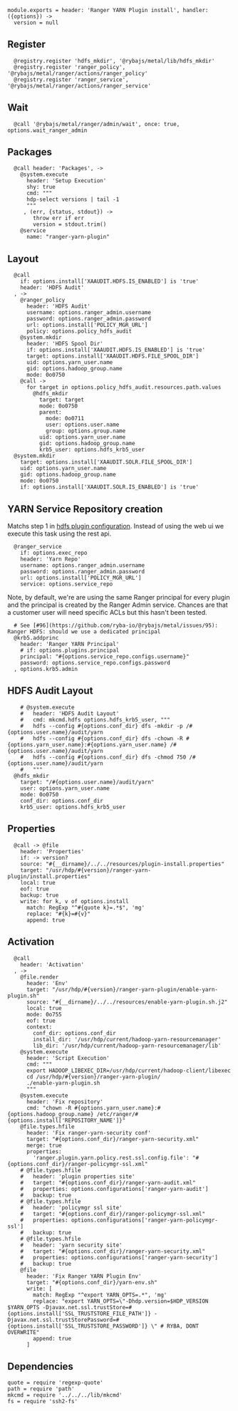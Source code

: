 
    module.exports = header: 'Ranger YARN Plugin install', handler: ({options}) ->
      version = null

## Register

      @registry.register 'hdfs_mkdir', '@rybajs/metal/lib/hdfs_mkdir'
      @registry.register 'ranger_policy', '@rybajs/metal/ranger/actions/ranger_policy'
      @registry.register 'ranger_service', '@rybajs/metal/ranger/actions/ranger_service'


## Wait

      @call '@rybajs/metal/ranger/admin/wait', once: true, options.wait_ranger_admin


## Packages

      @call header: 'Packages', ->
        @system.execute
          header: 'Setup Execution'
          shy: true
          cmd: """
          hdp-select versions | tail -1
          """
         , (err, {status, stdout}) ->
            throw err if err
            version = stdout.trim()
        @service
          name: "ranger-yarn-plugin"

## Layout


      @call
        if: options.install['XAAUDIT.HDFS.IS_ENABLED'] is 'true'
        header: 'HDFS Audit'
      , ->
        @ranger_policy
          header: 'HDFS Audit'
          username: options.ranger_admin.username
          password: options.ranger_admin.password
          url: options.install['POLICY_MGR_URL']
          policy: options.policy_hdfs_audit
        @system.mkdir
          header: 'HDFS Spool Dir'
          if: options.install['XAAUDIT.HDFS.IS_ENABLED'] is 'true'
          target: options.install['XAAUDIT.HDFS.FILE_SPOOL_DIR']
          uid: options.yarn_user.name
          gid: options.hadoop_group.name
          mode: 0o0750
        @call ->
          for target in options.policy_hdfs_audit.resources.path.values
            @hdfs_mkdir
              target: target
              mode: 0o0750
              parent:
                mode: 0o0711
                user: options.user.name
                group: options.group.name
              uid: options.yarn_user.name
              gid: options.hadoop_group.name
              krb5_user: options.hdfs_krb5_user
      @system.mkdir
        target: options.install['XAAUDIT.SOLR.FILE_SPOOL_DIR']
        uid: options.yarn_user.name
        gid: options.hadoop_group.name
        mode: 0o0750
        if: options.install['XAAUDIT.SOLR.IS_ENABLED'] is 'true'

## YARN Service Repository creation

Matchs step 1 in [hdfs plugin configuration][yarn-plugin]. Instead of using the web ui
we execute this task using the rest api.

      @ranger_service
        if: options.exec_repo
        header: 'Yarn Repo'
        username: options.ranger_admin.username
        password: options.ranger_admin.password
        url: options.install['POLICY_MGR_URL']
        service: options.service_repo

Note, by default, we're are using the same Ranger principal for every
plugin and the principal is created by the Ranger Admin service. Chances
are that a customer user will need specific ACLs but this hasn't been
tested.

      # See [#96](https://github.com/ryba-io/@rybajs/metal/issues/95): Ranger HDFS: should we use a dedicated principal
      @krb5.addprinc
        header: 'Ranger YARN Principal'
        # if: options.plugins.principal
        principal: "#{options.service_repo.configs.username}"
        password: options.service_repo.configs.password
      , options.krb5.admin

## HDFS Audit Layout

        # @system.execute
        #   header: 'HDFS Audit Layout'
        #   cmd: mkcmd.hdfs options.hdfs_krb5_user, """
        #   hdfs --config #{options.conf_dir} dfs -mkdir -p /#{options.user.name}/audit/yarn
        #   hdfs --config #{options.conf_dir} dfs -chown -R #{options.yarn_user.name}:#{options.yarn_user.name} /#{options.user.name}/audit/yarn
        #   hdfs --config #{options.conf_dir} dfs -chmod 750 /#{options.user.name}/audit/yarn
        #   """
      @hdfs_mkdir
        target: "/#{options.user.name}/audit/yarn"
        user: options.yarn_user.name
        mode: 0o0750
        conf_dir: options.conf_dir
        krb5_user: options.hdfs_krb5_user

## Properties

      @call -> @file
        header: 'Properties'
        if: -> version?
        source: "#{__dirname}/../../resources/plugin-install.properties"
        target: "/usr/hdp/#{version}/ranger-yarn-plugin/install.properties"
        local: true
        eof: true
        backup: true
        write: for k, v of options.install
          match: RegExp "^#{quote k}=.*$", 'mg'
          replace: "#{k}=#{v}"
          append: true

## Activation

      @call
        header: 'Activation'
      , ->
        @file.render
          header: 'Env'
          target: "/usr/hdp/#{version}/ranger-yarn-plugin/enable-yarn-plugin.sh"
          source: "#{__dirname}/../../resources/enable-yarn-plugin.sh.j2"
          local: true
          mode: 0o755
          eof: true
          context:
            conf_dir: options.conf_dir
            install_dir: '/usr/hdp/current/hadoop-yarn-resourcemanager'
            lib_dir: '/usr/hdp/current/hadoop-yarn-resourcemanager/lib'
        @system.execute
          header: 'Script Execution'
          cmd: """
          export HADOOP_LIBEXEC_DIR=/usr/hdp/current/hadoop-client/libexec
          cd /usr/hdp/#{version}/ranger-yarn-plugin/
          ./enable-yarn-plugin.sh
          """
        @system.execute
          header: 'Fix repository'
          cmd: "chown -R #{options.yarn_user.name}:#{options.hadoop_group.name} /etc/ranger/#{options.install['REPOSITORY_NAME']}"
        @file.types.hfile
          header: 'Fix ranger-yarn-security conf'
          target: "#{options.conf_dir}/ranger-yarn-security.xml"
          merge: true
          properties:
            'ranger.plugin.yarn.policy.rest.ssl.config.file': "#{options.conf_dir}/ranger-policymgr-ssl.xml"
        # @file.types.hfile
        #   header: 'plugin properties site'
        #   target: "#{options.conf_dir}/ranger-yarn-audit.xml"
        #   properties: options.configurations['ranger-yarn-audit']
        #   backup: true
        # @file.types.hfile
        #   header: 'policymgr ssl site'
        #   target: "#{options.conf_dir}/ranger-policymgr-ssl.xml"
        #   properties: options.configurations['ranger-yarn-policymgr-ssl']
        #   backup: true
        # @file.types.hfile
        #   header: 'yarn security site'
        #   target: "#{options.conf_dir}/ranger-yarn-security.xml"
        #   properties: options.configurations['ranger-yarn-security']
        #   backup: true
        @file
          header: 'Fix Ranger YARN Plugin Env'
          target: "#{options.conf_dir}/yarn-env.sh"
          write: [
            match: RegExp "^export YARN_OPTS=.*", 'mg'
            replace: "export YARN_OPTS=\"-Dhdp.version=$HDP_VERSION $YARN_OPTS -Djavax.net.ssl.trustStore=#{options.install['SSL_TRUSTSTORE_FILE_PATH']} -Djavax.net.ssl.trustStorePassword=#{options.install['SSL_TRUSTSTORE_PASSWORD']} \" # RYBA, DONT OVERWRITE"
            append: true
          ]

## Dependencies

    quote = require 'regexp-quote'
    path = require 'path'
    mkcmd = require '../../../lib/mkcmd'
    fs = require 'ssh2-fs'

[yarn-plugin]:(https://docs.hortonworks.com/HDPDocuments/HDP2/HDP-2.4.0/bk_installing_manually_book/content/installing_ranger_plugins.html#installing_ranger_yarn_plugin)
